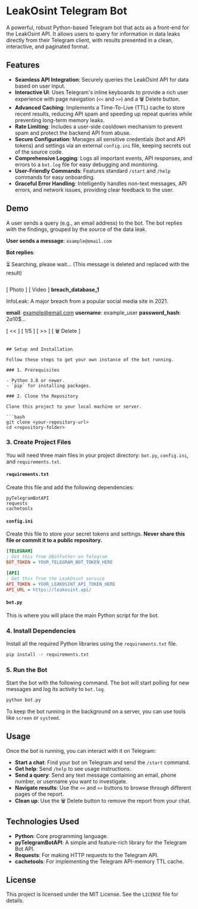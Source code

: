 # LeakOsint Telegram Bot

A powerful, robust Python-based Telegram bot that acts as a front-end for the LeakOsint API. It allows users to query for information in data leaks directly from their Telegram client, with results presented in a clean, interactive, and paginated format.

## Features

- **Seamless API Integration**: Securely queries the LeakOsint API for data based on user input.
- **Interactive UI**: Uses Telegram's inline keyboards to provide a rich user experience with page navigation (`<<` and `>>`) and a 🗑️ Delete button.
- **Advanced Caching**: Implements a Time-To-Live (TTL) cache to store recent results, reducing API spam and speeding up repeat queries while preventing long-term memory leaks.
- **Rate Limiting**: Includes a user-side cooldown mechanism to prevent spam and protect the backend API from abuse.
- **Secure Configuration**: Manages all sensitive credentials (bot and API tokens) and settings via an external `config.ini` file, keeping secrets out of the source code.
- **Comprehensive Logging**: Logs all important events, API responses, and errors to a `bot.log` file for easy debugging and monitoring.
- **User-Friendly Commands**: Features standard `/start` and `/help` commands for easy onboarding.
- **Graceful Error Handling**: Intelligently handles non-text messages, API errors, and network issues, providing clear feedback to the user.

## Demo

A user sends a query (e.g., an email address) to the bot. The bot replies with the findings, grouped by the source of the data leak.

**User sends a message**: `example@email.com`

**Bot replies**:

⏳ Searching, please wait...
(This message is deleted and replaced with the result)
```

```
[ Photo ] [ Video ]
<b>breach_database_1</b>

InfoLeak: A major breach from a popular social media site in 2021.

<b>email</b>: example@email.com
<b>username</b>: example_user
<b>password_hash</b>: $2a$10$...

[ << ]   [ 1/5 ]   [ >> ]
[      🗑️ Delete      ]
```

## Setup and Installation

Follow these steps to get your own instance of the bot running.

### 1. Prerequisites

- Python 3.8 or newer.
- `pip` for installing packages.

### 2. Clone the Repository

Clone this project to your local machine or server.

```bash
git clone <your-repository-url>
cd <repository-folder>
```

### 3. Create Project Files

You will need three main files in your project directory: `bot.py`, `config.ini`, and `requirements.txt`.

#### `requirements.txt`

Create this file and add the following dependencies:

```
pyTelegramBotAPI
requests
cachetools
```

#### `config.ini`

Create this file to store your secret tokens and settings. **Never share this file or commit it to a public repository.**

```ini
[TELEGRAM]
; Get this from @BotFather on Telegram
BOT_TOKEN = YOUR_TELEGRAM_BOT_TOKEN_HERE

[API]
; Get this from the LeakOsint service
API_TOKEN = YOUR_LEAKOSINT_API_TOKEN_HERE
API_URL = https://leakosint.api/
```

#### `bot.py`

This is where you will place the main Python script for the bot.

### 4. Install Dependencies

Install all the required Python libraries using the `requirements.txt` file.

```bash
pip install -r requirements.txt
```

### 5. Run the Bot

Start the bot with the following command. The bot will start polling for new messages and log its activity to `bot.log`.

```bash
python bot.py
```

To keep the bot running in the background on a server, you can use tools like `screen` or `systemd`.

## Usage

Once the bot is running, you can interact with it on Telegram:

- **Start a chat**: Find your bot on Telegram and send the `/start` command.
- **Get help**: Send `/help` to see usage instructions.
- **Send a query**: Send any text message containing an email, phone number, or username you want to investigate.
- **Navigate results**: Use the `<<` and `>>` buttons to browse through different pages of the report.
- **Clean up**: Use the 🗑️ Delete button to remove the report from your chat.

## Technologies Used

- **Python**: Core programming language.
- **pyTelegramBotAPI**: A simple and feature-rich library for the Telegram Bot API.
- **Requests**: For making HTTP requests to the Telegram API.
- **cachetools**: For implementing the Telegram API-memory TTL cache.

## License

This project is licensed under the MIT License. See the `LICENSE` file for details.
```
